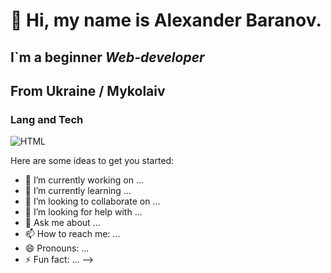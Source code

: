 # 👋 Hi, my name is **Alexander Baranov**.
## I`m a beginner *Web-developer*
## From Ukraine / Mykolaiv


### Lang and Tech
![HTML](https://img.shields.io/badge/-HTML-090909?style=for-the-badge&logo=html5)


Here are some ideas to get you started:

- 🔭 I’m currently working on ...
- 🌱 I’m currently learning ...
- 👯 I’m looking to collaborate on ...
- 🤔 I’m looking for help with ...
- 💬 Ask me about ...
- 📫 How to reach me: ...
- 😄 Pronouns: ...
- ⚡ Fun fact: ...
-->
